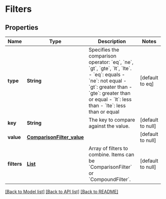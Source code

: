 # Filters
## Properties

| Name | Type | Description | Notes |
|------------ | ------------- | ------------- | -------------|
| **type** | **String** | Specifies the comparison operator: &#x60;eq&#x60;, &#x60;ne&#x60;, &#x60;gt&#x60;, &#x60;gte&#x60;, &#x60;lt&#x60;, &#x60;lte&#x60;. - &#x60;eq&#x60;: equals - &#x60;ne&#x60;: not equal - &#x60;gt&#x60;: greater than - &#x60;gte&#x60;: greater than or equal - &#x60;lt&#x60;: less than - &#x60;lte&#x60;: less than or equal  | [default to eq] |
| **key** | **String** | The key to compare against the value. | [default to null] |
| **value** | [**ComparisonFilter_value**](ComparisonFilter_value.md) |  | [default to null] |
| **filters** | [**List**](CompoundFilter_filters_inner.md) | Array of filters to combine. Items can be &#x60;ComparisonFilter&#x60; or &#x60;CompoundFilter&#x60;. | [default to null] |

[[Back to Model list]](../README.md#documentation-for-models) [[Back to API list]](../README.md#documentation-for-api-endpoints) [[Back to README]](../README.md)

